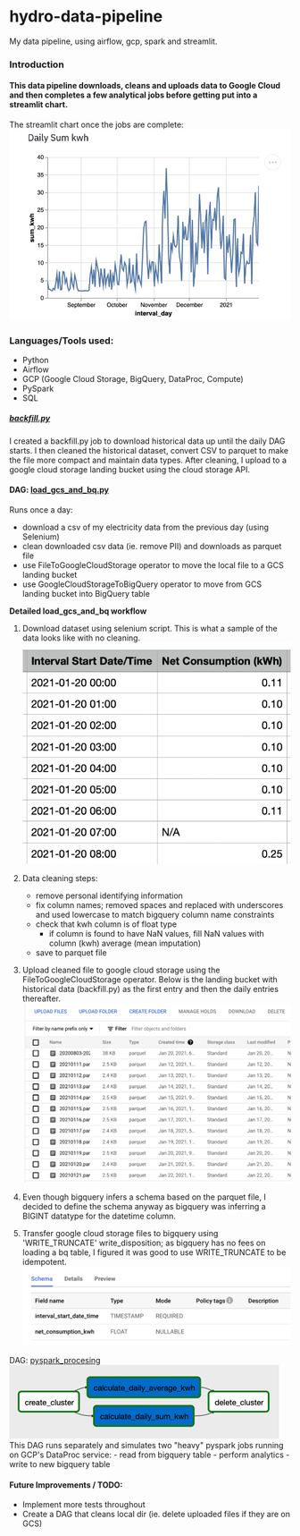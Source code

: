 # hydro-data-pipeline
My data pipeline, using airflow, gcp, spark and streamlit. 

### Introduction 
#### This data pipeline downloads, cleans and uploads data to Google Cloud and then completes a few analytical jobs before getting put into a streamlit chart. 
The streamlit chart once the jobs are complete: 
![daily_sum_kwh_chart](https://github.com/jcodezy/hydro-data-pipeline/blob/master/markdown_assets/daily_sum_kwh.png)

### Languages/Tools used:
- Python
- Airflow
- GCP (Google Cloud Storage, BigQuery, DataProc, Compute) 
- PySpark
- SQL

##### [backfill.py](https://github.com/jcodezy/hydro-data-pipeline/blob/master/backfill.py) 
I created a backfill.py job to download historical data up until the daily DAG starts. I then cleaned the historical dataset, convert CSV to parquet to make the file more compact and maintain data types. After cleaning, I upload to a google cloud storage landing bucket using the cloud storage API. 

#### DAG: [load_gcs_and_bq.py](https://github.com/jcodezy/hydro-data-pipeline/blob/master/dags/load_gcs_and_bq.py) 
Runs once a day: 
- download a csv of my electricity data from the previous day (using Selenium) 
- clean downloaded csv data (ie. remove PII) and downloads as parquet file 
- use FileToGoogleCloudStorage operator to move the local file to a GCS landing bucket 
- use GoogleCloudStorageToBigQuery operator to move from GCS landing bucket into BigQuery table

**Detailed load_gcs_and_bq workflow**
1. Download dataset using selenium script. This is what a sample of the data looks like with no cleaning. 
![Raw data sample](https://github.com/jcodezy/hydro-data-pipeline/blob/master/markdown_assets/raw_csv_download_sample.png)

2. Data cleaning steps: 
    - remove personal identifying information 
    - fix column names; removed spaces and replaced with underscores and used lowercase to match bigquery column name constraints 
    - check that kwh column is of float type
        - if column is found to have NaN values, fill NaN values with column (kwh) average (mean imputation)
    - save to parquet file 

3. Upload cleaned file to google cloud storage using the FileToGoogleCloudStorage operator. Below is the landing bucket with historical data (backfill.py) as the first entry and then the daily entries thereafter.  
![landing bucket](https://github.com/jcodezy/hydro-data-pipeline/blob/master/markdown_assets/gcs_landing_bucket_w_historical.png)

4. Even though bigquery infers a schema based on the parquet file, I decided to define the schema anyway as bigquery was inferring a BIGINT datatype for the datetime column.
5. Transfer google cloud storage files to bigquery using 'WRITE_TRUNCATE' write_disposition; as bigquery has no fees on loading a bq table, I figured it was good to use WRITE_TRUNCATE to be idempotent. 
![bigquery schema](https://github.com/jcodezy/hydro-data-pipeline/blob/master/markdown_assets/bigquery_schema.png)

DAG: [pyspark_procesing](https://github.com/jcodezy/hydro-data-pipeline/blob/master/dags/pyspark_processing.py)  
![pyspark dag](https://github.com/jcodezy/hydro-data-pipeline/blob/master/markdown_assets/pyspark_dag.png)
This DAG runs separately and simulates two "heavy" pyspark jobs running on GCP's DataProc service:
    - read from bigquery table
    - perform analytics 
    - write to new bigquery table 

#### Future Improvements / TODO:
- Implement more tests throughout 
- Create a DAG that cleans local dir (ie. delete uploaded files if they are on GCS)